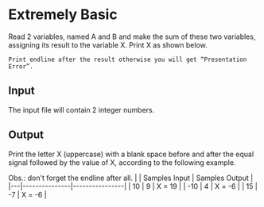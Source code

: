 # Extremely Basic 

Read 2 variables, named A and B and make the sum of these two variables, assigning its result to the variable X. Print X as shown below. 

    Print endline after the result otherwise you will get “Presentation Error”.

## Input

The input file will contain 2 integer numbers.
## Output

Print the letter X (uppercase) with a blank space before and after the equal signal followed by the value of X, according to the following example.

Obs.: don't forget the endline after all.
|   | Samples Input | Samples Output |
|---|---------------|----------------|
| 10 | 9           | X = 19         |
|  -10 | 4          | X = -6         |
| 15  | -7          | X = -6         |
